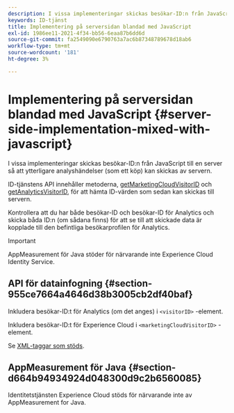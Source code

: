 ```yaml
---
description: I vissa implementeringar skickas besökar-ID:n från JavaScript till en server så att ytterligare analyshändelser (som ett köp) kan skickas av servern.
keywords: ID-tjänst
title: Implementering på serversidan blandad med JavaScript
exl-id: 1986ee11-2021-4f34-bb56-6eaa87b6dd6d
source-git-commit: fa2549090e6790763a7ac6b87348789678d18ab6
workflow-type: tm+mt
source-wordcount: '181'
ht-degree: 3%

---
```


# Implementering på serversidan blandad med JavaScript {#server-side-implementation-mixed-with-javascript}

I vissa implementeringar skickas besökar-ID:n från JavaScript till en server så att ytterligare analyshändelser (som ett köp) kan skickas av servern.

ID-tjänstens API innehåller metoderna, [getMarketingCloudVisitorID](../../library/get-set/getmcvid.md) och [getAnalyticsVisitorID](../../library/get-set/getanalyticsvisitorid.md), för att hämta ID-värden som sedan kan skickas till servern.

Kontrollera att du har både besökar-ID och besökar-ID för Analytics och skicka båda ID:n (om sådana finns) för att se till att skickade data är kopplade till den befintliga besökarprofilen för Analytics.

>[!IMPORTANT]
>
>AppMeasurement för Java stöder för närvarande inte Experience Cloud Identity Service.

## API för datainfogning {#section-955ce7664a4646d38b3005cb2df40baf}

Inkludera besökar-ID:t för Analytics (om det anges) i `<visitorID>` -element.

Inkludera besökar-ID:t för Experience Cloud i `<marketingCloudVisitorID>` -element.

Se [XML-taggar som stöds](https://developer.adobe.com/).

## AppMeasurement för Java {#section-d664b94934924d048300d9c2b6560085}

Identitetstjänsten Experience Cloud stöds för närvarande inte av AppMeasurement for Java.
